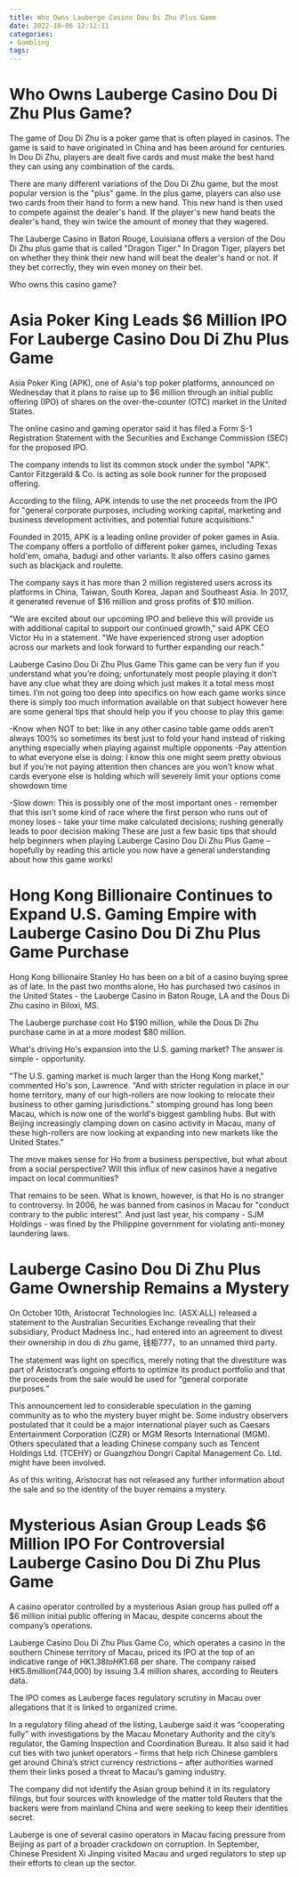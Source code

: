 ```yaml
---
title: Who Owns Lauberge Casino Dou Di Zhu Plus Game 
date: 2022-10-06 12:12:11
categories:
- Gambling
tags:
---
```



#  Who Owns Lauberge Casino Dou Di Zhu Plus Game? 

The game of Dou Di Zhu is a poker game that is often played in casinos. The game is said to have originated in China and has been around for centuries. In Dou Di Zhu, players are dealt five cards and must make the best hand they can using any combination of the cards. 

There are many different variations of the Dou Di Zhu game, but the most popular version is the "plus" game. In the plus game, players can also use two cards from their hand to form a new hand. This new hand is then used to compete against the dealer's hand. If the player's new hand beats the dealer's hand, they win twice the amount of money that they wagered. 

The Lauberge Casino in Baton Rouge, Louisiana offers a version of the Dou Di Zhu plus game that is called "Dragon Tiger." In Dragon Tiger, players bet on whether they think their new hand will beat the dealer's hand or not. If they bet correctly, they win even money on their bet. 

Who owns this casino game?

#  Asia Poker King Leads $6 Million IPO For Lauberge Casino Dou Di Zhu Plus Game 

Asia Poker King (APK), one of Asia's top poker platforms, announced on Wednesday that it plans to raise up to $6 million through an initial public offering (IPO) of shares on the over-the-counter (OTC) market in the United States.

The online casino and gaming operator said it has filed a Form S-1 Registration Statement with the Securities and Exchange Commission (SEC) for the proposed IPO.

The company intends to list its common stock under the symbol "APK". Cantor Fitzgerald & Co. is acting as sole book runner for the proposed offering.

According to the filing, APK intends to use the net proceeds from the IPO for "general corporate purposes, including working capital, marketing and business development activities, and potential future acquisitions."

Founded in 2015, APK is a leading online provider of poker games in Asia. The company offers a portfolio of different poker games, including Texas hold'em, omaha, badugi and other variants. It also offers casino games such as blackjack and roulette.

The company says it has more than 2 million registered users across its platforms in China, Taiwan, South Korea, Japan and Southeast Asia. In 2017, it generated revenue of $16 million and gross profits of $10 million.

"We are excited about our upcoming IPO and believe this will provide us with additional capital to support our continued growth," said APK CEO Victor Hu in a statement. "We have experienced strong user adoption across our markets and look forward to further expanding our reach."

Lauberge Casino Dou Di Zhu Plus Game 
This game can be very fun if you understand what you’re doing; unfortunately most people playing it don’t have any clue what they are doing which just makes it a total mess most times. I’m not going too deep into specifics on how each game works since there is simply too much information available on that subject however here are some general tips that should help you if you choose to play this game: 

-Know when NOT to bet: like in any other casino table game odds aren’t always 100% so sometimes its best just to fold your hand instead of risking anything especially when playing against multiple opponents 
-Pay attention to what everyone else is doing: I know this one might seem pretty obvious but if you’re not paying attention then chances are you won’t know what cards everyone else is holding which will severely limit your options come showdown time  

-Slow down: This is possibly one of the most important ones - remember that this isn’t some kind of race where the first person who runs out of money loses - take your time make calculated decisions; rushing generally leads to poor decision making 
These are just a few basic tips that should help beginners when playing Lauberge Casino Dou Di Zhu Plus Game – hopefully by reading this article you now have a general understanding about how this game works!

#  Hong Kong Billionaire Continues to Expand U.S. Gaming Empire with Lauberge Casino Dou Di Zhu Plus Game Purchase 

Hong Kong billionaire Stanley Ho has been on a bit of a casino buying spree as of late.
In the past two months alone, Ho has purchased two casinos in the United States - the Lauberge Casino in Baton Rouge, LA and the Dous Di Zhu casino in Biloxi, MS.

The Lauberge purchase cost Ho $190 million, while the Dous Di Zhu purchase came in at a more modest $80 million.

What's driving Ho's expansion into the U.S. gaming market? The answer is simple - opportunity.

"The U.S. gaming market is much larger than the Hong Kong market," commented Ho's son, Lawrence. "And with stricter regulation in place in our home territory, many of our high-rollers are now looking to relocate their business to other gaming jurisdictions."
 stomping ground has long been Macau, which is now one of the world's biggest gambling hubs. But with Beijing increasingly clamping down on casino activity in Macau, many of these high-rollers are now looking at expanding into new markets like the United States."

The move makes sense for Ho from a business perspective, but what about from a social perspective? Will this influx of new casinos have a negative impact on local communities?

That remains to be seen. What is known, however, is that Ho is no stranger to controversy. In 2006, he was banned from casinos in Macau for "conduct contrary to the public interest". And just last year, his company - SJM Holdings - was fined by the Philippine government for violating anti-money laundering laws.

#  Lauberge Casino Dou Di Zhu Plus Game Ownership Remains a Mystery 

On October 10th, Aristocrat Technologies Inc. (ASX:ALL) released a statement to the Australian Securities Exchange revealing that their subsidiary, Product Madness Inc., had entered into an agreement to divest their ownership in dou di zhu game, 钱柜777，to an unnamed third party.

The statement was light on specifics, merely noting that the divestiture was part of Aristocrat’s ongoing efforts to optimize its product portfolio and that the proceeds from the sale would be used for “general corporate purposes.”

This announcement led to considerable speculation in the gaming community as to who the mystery buyer might be. Some industry observers postulated that it could be a major international player such as Caesars Entertainment Corporation (CZR) or MGM Resorts International (MGM). Others speculated that a leading Chinese company such as Tencent Holdings Ltd. (TCEHY) or Guangzhou Dongri Capital Management Co. Ltd. might have been involved.

As of this writing, Aristocrat has not released any further information about the sale and so the identity of the buyer remains a mystery.

#  Mysterious Asian Group Leads $6 Million IPO For Controversial Lauberge Casino Dou Di Zhu Plus Game

A casino operator controlled by a mysterious Asian group has pulled off a $6 million initial public offering in Macau, despite concerns about the company’s operations.

Lauberge Casino Dou Di Zhu Plus Game Co, which operates a casino in the southern Chinese territory of Macau, priced its IPO at the top of an indicative range of HK$1.38 to HK$1.68 per share. The company raised HK$5.8 million ($744,000) by issuing 3.4 million shares, according to Reuters data.

The IPO comes as Lauberge faces regulatory scrutiny in Macau over allegations that it is linked to organized crime.

In a regulatory filing ahead of the listing, Lauberge said it was “cooperating fully” with investigations by the Macau Monetary Authority and the city’s regulator, the Gaming Inspection and Coordination Bureau. It also said it had cut ties with two junket operators – firms that help rich Chinese gamblers get around China’s strict currency restrictions – after authorities warned them their links posed a threat to Macau’s gaming industry.

The company did not identify the Asian group behind it in its regulatory filings, but four sources with knowledge of the matter told Reuters that the backers were from mainland China and were seeking to keep their identities secret.

Lauberge is one of several casino operators in Macau facing pressure from Beijing as part of a broader crackdown on corruption. In September, Chinese President Xi Jinping visited Macau and urged regulators to step up their efforts to clean up the sector.